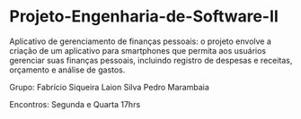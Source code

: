# Projeto-Engenharia-de-Software-II

Aplicativo de gerenciamento de finanças pessoais: o projeto envolve a criação de um aplicativo para smartphones que permita aos usuários gerenciar suas finanças pessoais, incluindo registro de despesas e receitas, orçamento e análise de gastos.

Grupo: 
Fabrício Siqueira
Laion Silva
Pedro Marambaia

Encontros:
Segunda e Quarta 17hrs
